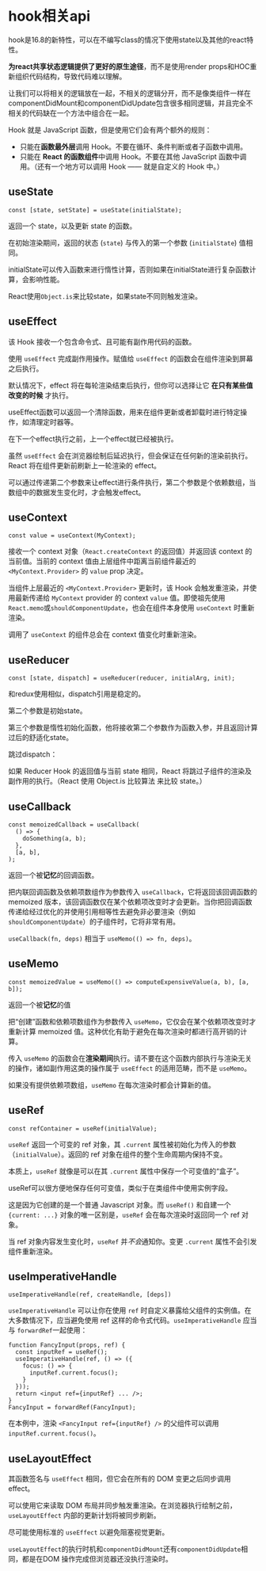 # hook相关api

hook是16.8的新特性，可以在不编写class的情况下使用state以及其他的react特性。

**为react共享状态逻辑提供了更好的原生途径**，而不是使用render props和HOC重新组织代码结构，导致代码难以理解。

让我们可以将相关的逻辑放在一起，不相关的逻辑分开，而不是像类组件一样在componentDidMount和componentDidUpdate包含很多相同逻辑，并且完全不相关的代码缺在一个方法中组合在一起。



Hook 就是 JavaScript 函数，但是使用它们会有两个额外的规则：

- 只能在**函数最外层**调用 Hook。不要在循环、条件判断或者子函数中调用。
- 只能在 **React 的函数组件**中调用 Hook。不要在其他 JavaScript 函数中调用。（还有一个地方可以调用 Hook —— 就是自定义的 Hook 中。）

## useState

```
const [state, setState] = useState(initialState);
```

返回一个 state，以及更新 state 的函数。

在初始渲染期间，返回的状态 (`state`) 与传入的第一个参数 (`initialState`) 值相同。

initialState可以传入函数来进行惰性计算，否则如果在initialState进行复杂函数计算，会影响性能。

React使用`Object.is`来比较state，如果state不同则触发渲染。

## useEffect

该 Hook 接收一个包含命令式、且可能有副作用代码的函数。

使用 `useEffect` 完成副作用操作。赋值给 `useEffect` 的函数会在组件渲染到屏幕之后执行。

默认情况下，effect 将在每轮渲染结束后执行，但你可以选择让它 **在只有某些值改变的时候** 才执行。

useEffect函数可以返回一个清除函数，用来在组件更新或者卸载时进行特定操作，如清理定时器等。

在下一个effect执行之前，上一个effect就已经被执行。

虽然 `useEffect` 会在浏览器绘制后延迟执行，但会保证在任何新的渲染前执行。React 将在组件更新前刷新上一轮渲染的 effect。

可以通过传递第二个参数来让effect进行条件执行，第二个参数是个依赖数组，当数组中的数据发生变化时，才会触发effect。

## useContext

```
const value = useContext(MyContext);
```

接收一个 context 对象（`React.createContext` 的返回值）并返回该 context 的当前值。当前的 context 值由上层组件中距离当前组件最近的 `<MyContext.Provider>` 的 `value` prop 决定。

当组件上层最近的 `<MyContext.Provider>` 更新时，该 Hook 会触发重渲染，并使用最新传递给 `MyContext` provider 的 context `value` 值。即使祖先使用`React.memo`或`shouldComponentUpdate`，也会在组件本身使用 `useContext` 时重新渲染。

调用了 `useContext` 的组件总会在 context 值变化时重新渲染。

## useReducer

```
const [state, dispatch] = useReducer(reducer, initialArg, init);
```

和redux使用相似，dispatch引用是稳定的。

第二个参数是初始state。

第三个参数是惰性初始化函数，他将接收第二个参数作为函数入参，并且返回计算过后的舒适化state。

跳过dispatch：

如果 Reducer Hook 的返回值与当前 state 相同，React 将跳过子组件的渲染及副作用的执行。（React 使用 Object.is 比较算法 来比较 state。）

## useCallback

```
const memoizedCallback = useCallback(
  () => {
    doSomething(a, b);
  },
  [a, b],
);
```

返回一个被**记忆**的回调函数。

把内联回调函数及依赖项数组作为参数传入 `useCallback`，它将返回该回调函数的 memoized 版本，该回调函数仅在某个依赖项改变时才会更新。当你把回调函数传递给经过优化的并使用引用相等性去避免非必要渲染（例如 `shouldComponentUpdate`）的子组件时，它将非常有用。

`useCallback(fn, deps)` 相当于 `useMemo(() => fn, deps)`。

## useMemo

```
const memoizedValue = useMemo(() => computeExpensiveValue(a, b), [a, b]);
```

返回一个被**记忆**的值

把“创建”函数和依赖项数组作为参数传入 `useMemo`，它仅会在某个依赖项改变时才重新计算 memoized 值。这种优化有助于避免在每次渲染时都进行高开销的计算。

传入 `useMemo` 的函数会在**渲染期间**执行。请不要在这个函数内部执行与渲染无关的操作，诸如副作用这类的操作属于 `useEffect` 的适用范畴，而不是 `useMemo`。

如果没有提供依赖项数组，`useMemo` 在每次渲染时都会计算新的值。

## useRef

```
const refContainer = useRef(initialValue);
```

`useRef` 返回一个可变的 ref 对象，其 `.current` 属性被初始化为传入的参数（`initialValue`）。返回的 ref 对象在组件的整个生命周期内保持不变。

本质上，`useRef` 就像是可以在其 `.current` 属性中保存一个可变值的“盒子”。

useRef可以很方便地保存任何可变值，类似于在类组件中使用实例字段。

这是因为它创建的是一个普通 Javascript 对象。而 `useRef()` 和自建一个 `{current: ...}` 对象的唯一区别是，`useRef` 会在每次渲染时返回同一个 ref 对象。

当 ref 对象内容发生变化时，`useRef` 并*不会*通知你。变更 `.current` 属性不会引发组件重新渲染。

## useImperativeHandle

```
useImperativeHandle(ref, createHandle, [deps])
```

`useImperativeHandle` 可以让你在使用 `ref` 时自定义暴露给父组件的实例值。在大多数情况下，应当避免使用 ref 这样的命令式代码。`useImperativeHandle` 应当与 `forwardRef`一起使用：

```
function FancyInput(props, ref) {
  const inputRef = useRef();
  useImperativeHandle(ref, () => ({
    focus: () => {
      inputRef.current.focus();
    }
  }));
  return <input ref={inputRef} ... />;
}
FancyInput = forwardRef(FancyInput);
```

在本例中，渲染 `<FancyInput ref={inputRef} />` 的父组件可以调用 `inputRef.current.focus()`。

## useLayoutEffect

其函数签名与 `useEffect` 相同，但它会在所有的 DOM 变更之后同步调用 effect。

可以使用它来读取 DOM 布局并同步触发重渲染。在浏览器执行绘制之前，`useLayoutEffect` 内部的更新计划将被同步刷新。

尽可能使用标准的 `useEffect` 以避免阻塞视觉更新。

`useLayoutEffect`的执行时机和`componentDidMount`还有`componentDidUpdate`相同，都是在DOM 操作完成但浏览器还没执行渲染时。


